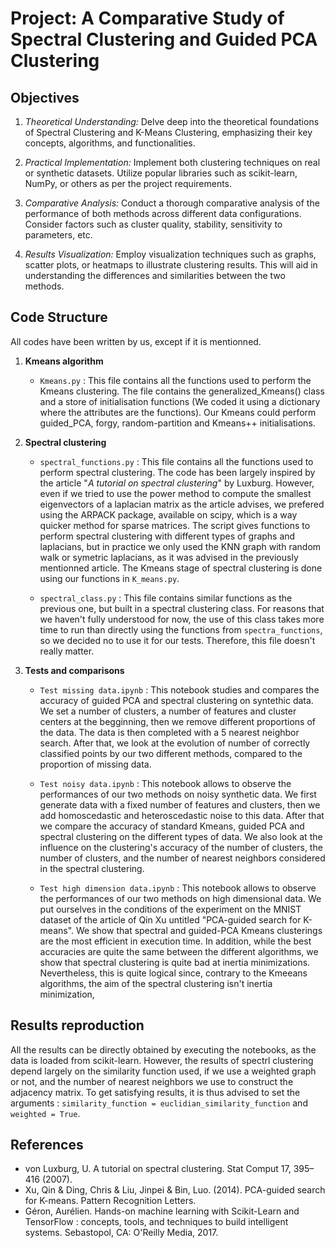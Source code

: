 # Project: A Comparative Study of Spectral Clustering and Guided PCA Clustering

## Objectives

1. *Theoretical Understanding:* Delve deep into the theoretical foundations of Spectral Clustering and K-Means Clustering, emphasizing their key concepts, algorithms, and functionalities.

2. *Practical Implementation:* Implement both clustering techniques on real or synthetic datasets. Utilize popular libraries such as scikit-learn, NumPy, or others as per the project requirements.

3. *Comparative Analysis:* Conduct a thorough comparative analysis of the performance of both methods across different data configurations. Consider factors such as cluster quality, stability, sensitivity to parameters, etc.

4. *Results Visualization:* Employ visualization techniques such as graphs, scatter plots, or heatmaps to illustrate clustering results. This will aid in understanding the differences and similarities between the two methods.

## Code Structure

All codes have been written by us, except if it is mentionned.

1. **Kmeans algorithm**
   - ```Kmeans.py``` : This file contains all the functions used to perform the Kmeans clustering.  The file contains the generalized_Kmeans() class and a store of initialisation functions (We coded it using a dictionary where the attributes are the functions). Our Kmeans could perform guided_PCA, forgy, random-partition and Kmeans++ initialisations.

2. **Spectral clustering**
    - ```spectral_functions.py``` : This file contains all the functions used to perform spectral clustering. The code has been largely inspired by the article "*A tutorial on spectral clustering*" by Luxburg. However, even if we tried to use the power method to compute the smallest eigenvectors of a laplacian matrix as the article advises, we prefered using the ARPACK package, available on scipy, which is a way quicker method for sparse matrices. The script gives functions to perform spectral clustering with different types of graphs and laplacians, but in practice we only used the KNN graph with random walk or symetric laplacians, as it was advised in the previously mentionned article. The Kmeans stage of spectral clustering is done using our functions in ```K_means.py```.

    - ```spectral_class.py``` :  This file contains similar functions as the previous one, but built in a spectral clustering class. For reasons that we haven't fully understood for now, the use of this class takes more time to run than directly using the functions from ```spectra_functions```, so we decided no to use it for our tests. Therefore, this file doesn't really matter.

3. **Tests and comparisons**
    - ```Test missing data.ipynb``` : This notebook studies and compares the accuracy of guided PCA and spectral clustering on syntethic data. We set a number of clusters, a number of features and cluster centers at the begginning, then we remove different proportions of the data. The data is then completed with a 5 nearest neighbor search. After that, we look at the evolution of number of correctly classified points by our two different methods, compared to the proportion of missing data.

    - ```Test noisy data.ipynb``` : This notebook allows to observe the performances of our two methods on noisy synthetic data. We first generate data with a fixed number of features and clusters, then we add homoscedastic and heteroscedastic noise to this data. After that we compare the accuracy of standard Kmeans, guided PCA and spectral clustering on the different types of data. We also look at the influence on the clustering's accuracy of the number of clusters, the number of clusters, and the number of nearest neighbors considered in the spectral clustering.

    - ```Test high dimension data.ipynb``` : This notebook allows to observe the performances of our two methods on high dimensional data. We put ourselves in the conditions of the experiment on the MNIST dataset of the article of Qin Xu untitled "PCA-guided search for K-means". We show that spectral and guided-PCA Kmeans clusterings are the most efficient in execution time. In addition, while the best accuracies are quite the same between the different algorithms, we show that spectral clustering is quite bad at inertia minimizations. Nevertheless, this is quite logical since, contrary to the Kmeeans algorithms, the aim of the spectral clustering isn't inertia minimization,   

## Results reproduction

All the results can be directly obtained by executing the notebooks, as the data is loaded from scikit-learn. 
However, the results of spectrl clustering depend largely on the similarity function used, if we use a weighted graph or not, and the number of nearest neighbors we use to construct the adjacency matrix. To get satisfying results, it is thus advised to set the arguments : ```similarity_function = euclidian_similarity_function``` and ```weighted = True```.

## References 

- von Luxburg, U. A tutorial on spectral clustering. Stat Comput 17, 395–416 (2007).
- Xu, Qin & Ding, Chris & Liu, Jinpei & Bin, Luo. (2014). PCA-guided search for K-means. Pattern Recognition Letters.
- Géron, Aurélien. Hands-on machine learning with Scikit-Learn and TensorFlow : concepts, tools, and techniques to build intelligent systems. Sebastopol, CA: O'Reilly Media, 2017.

